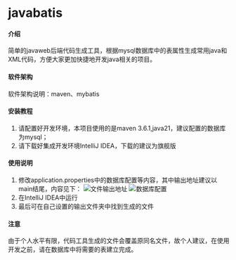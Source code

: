 # javabatis

#### 介绍
简单的javaweb后端代码生成工具，根据mysql数据库中的表属性生成常用java和XML代码，方便大家更加快捷地开发java相关的项目。

#### 软件架构
软件架构说明：maven、mybatis


#### 安装教程

1. 请配置好开发环境，本项目使用的是maven 3.6.1,java21，建议配置的数据库为mysql；
2. 请下载好集成开发环境IntelliJ IDEA，下载的建议为旗舰版

#### 使用说明

1.  修改application.properties中的数据库配置等内容，其中输出地址建议以main结尾，内容见下：
![文件输出地址](https://foruda.gitee.com/images/1735635008648580554/50843349_13382299.png "屏幕截图")
![数据库配置](https://foruda.gitee.com/images/1735635009727621604/62c7bbf8_13382299.png "屏幕截图")
2. 在IntelliJ IDEA中运行
3. 最后可在自己设置的输出文件夹中找到生成的文件

#### 注意
由于个人水平有限，代码工具生成的文件会覆盖原同名文件，故个人建议，在使用开发之前，请在数据库中将需要的表建立完成。